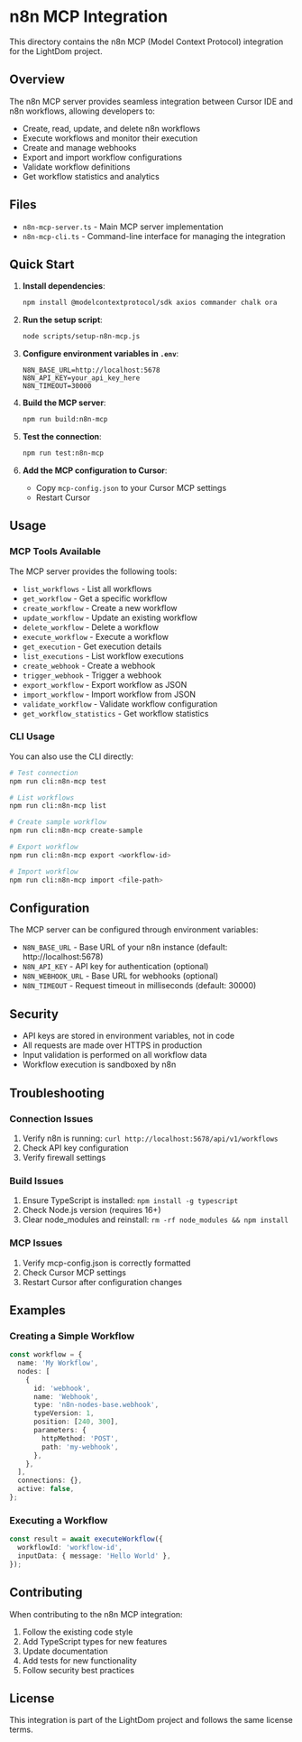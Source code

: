 # n8n MCP Integration

This directory contains the n8n MCP (Model Context Protocol) integration for the LightDom project.

## Overview

The n8n MCP server provides seamless integration between Cursor IDE and n8n workflows, allowing developers to:

- Create, read, update, and delete n8n workflows
- Execute workflows and monitor their execution
- Create and manage webhooks
- Export and import workflow configurations
- Validate workflow definitions
- Get workflow statistics and analytics

## Files

- `n8n-mcp-server.ts` - Main MCP server implementation
- `n8n-mcp-cli.ts` - Command-line interface for managing the integration

## Quick Start

1. **Install dependencies**:
   ```bash
   npm install @modelcontextprotocol/sdk axios commander chalk ora
   ```

2. **Run the setup script**:
   ```bash
   node scripts/setup-n8n-mcp.js
   ```

3. **Configure environment variables in `.env`**:
   ```
   N8N_BASE_URL=http://localhost:5678
   N8N_API_KEY=your_api_key_here
   N8N_TIMEOUT=30000
   ```

4. **Build the MCP server**:
   ```bash
   npm run build:n8n-mcp
   ```

5. **Test the connection**:
   ```bash
   npm run test:n8n-mcp
   ```

6. **Add the MCP configuration to Cursor**:
   - Copy `mcp-config.json` to your Cursor MCP settings
   - Restart Cursor

## Usage

### MCP Tools Available

The MCP server provides the following tools:

- `list_workflows` - List all workflows
- `get_workflow` - Get a specific workflow
- `create_workflow` - Create a new workflow
- `update_workflow` - Update an existing workflow
- `delete_workflow` - Delete a workflow
- `execute_workflow` - Execute a workflow
- `get_execution` - Get execution details
- `list_executions` - List workflow executions
- `create_webhook` - Create a webhook
- `trigger_webhook` - Trigger a webhook
- `export_workflow` - Export workflow as JSON
- `import_workflow` - Import workflow from JSON
- `validate_workflow` - Validate workflow configuration
- `get_workflow_statistics` - Get workflow statistics

### CLI Usage

You can also use the CLI directly:

```bash
# Test connection
npm run cli:n8n-mcp test

# List workflows
npm run cli:n8n-mcp list

# Create sample workflow
npm run cli:n8n-mcp create-sample

# Export workflow
npm run cli:n8n-mcp export <workflow-id>

# Import workflow
npm run cli:n8n-mcp import <file-path>
```

## Configuration

The MCP server can be configured through environment variables:

- `N8N_BASE_URL` - Base URL of your n8n instance (default: http://localhost:5678)
- `N8N_API_KEY` - API key for authentication (optional)
- `N8N_WEBHOOK_URL` - Base URL for webhooks (optional)
- `N8N_TIMEOUT` - Request timeout in milliseconds (default: 30000)

## Security

- API keys are stored in environment variables, not in code
- All requests are made over HTTPS in production
- Input validation is performed on all workflow data
- Workflow execution is sandboxed by n8n

## Troubleshooting

### Connection Issues

1. Verify n8n is running: `curl http://localhost:5678/api/v1/workflows`
2. Check API key configuration
3. Verify firewall settings

### Build Issues

1. Ensure TypeScript is installed: `npm install -g typescript`
2. Check Node.js version (requires 16+)
3. Clear node_modules and reinstall: `rm -rf node_modules && npm install`

### MCP Issues

1. Verify mcp-config.json is correctly formatted
2. Check Cursor MCP settings
3. Restart Cursor after configuration changes

## Examples

### Creating a Simple Workflow

```typescript
const workflow = {
  name: 'My Workflow',
  nodes: [
    {
      id: 'webhook',
      name: 'Webhook',
      type: 'n8n-nodes-base.webhook',
      typeVersion: 1,
      position: [240, 300],
      parameters: {
        httpMethod: 'POST',
        path: 'my-webhook',
      },
    },
  ],
  connections: {},
  active: false,
};
```

### Executing a Workflow

```typescript
const result = await executeWorkflow({
  workflowId: 'workflow-id',
  inputData: { message: 'Hello World' },
});
```

## Contributing

When contributing to the n8n MCP integration:

1. Follow the existing code style
2. Add TypeScript types for new features
3. Update documentation
4. Add tests for new functionality
5. Follow security best practices

## License

This integration is part of the LightDom project and follows the same license terms.
